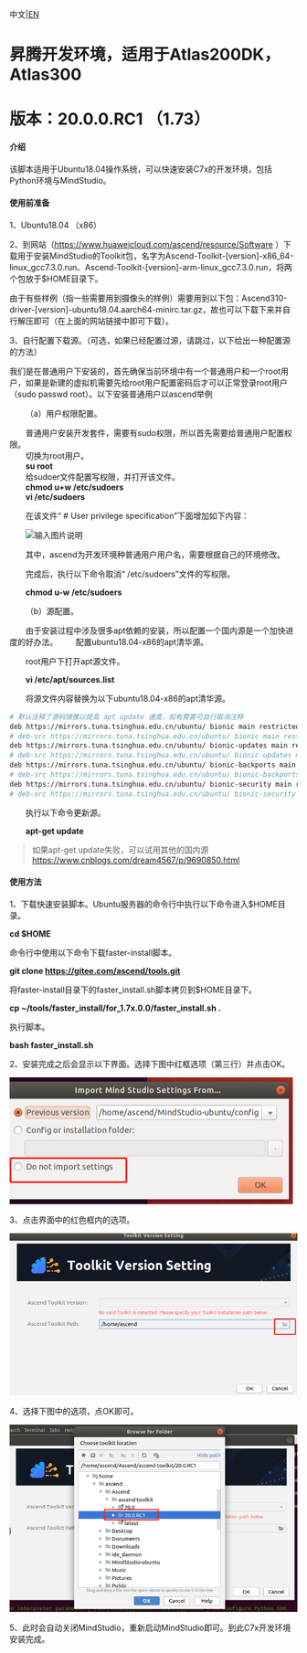 中文|[EN](README_EN.md)

# 昇腾开发环境，适用于Atlas200DK，Atlas300
# 版本：20.0.0.RC1 （1.73）
#### 介绍
该脚本适用于Ubuntu18.04操作系统，可以快速安装C7x的开发环境，包括Python环境与MindStudio。

#### 使用前准备
1、Ubuntu18.04 （x86）

2、到网站（https://www.huaweicloud.com/ascend/resource/Software ）下载用于安装MindStudio的Toolkit包，名字为Ascend-Toolkit-[version]-x86_64-linux_gcc7.3.0.run、Ascend-Toolkit-[version]-arm-linux_gcc7.3.0.run，将两个包放于$HOME目录下。

由于有些样例（指一些需要用到摄像头的样例）需要用到以下包：Ascend310-driver-[version]-ubuntu18.04.aarch64-minirc.tar.gz，故也可以下载下来并自行解压即可（在上面的网站链接中即可下载）。

3、自行配置下载源。（可选，如果已经配置过源，请跳过，以下给出一种配置源的方法）

我们是在普通用户下安装的，首先确保当前环境中有一个普通用户和一个root用户，如果是新建的虚拟机需要先给root用户配置密码后才可以正常登录root用户（sudo passwd root）。以下安装普通用户以ascend举例  

&emsp;&emsp;（a）用户权限配置。
  
&emsp;&emsp;普通用户安装开发套件，需要有sudo权限，所以首先需要给普通用户配置权限。  
&emsp;&emsp;切换为root用户。  
&emsp;&emsp;**su root**   
&emsp;&emsp;给sudoer文件配置写权限，并打开该文件。  
&emsp;&emsp;**chmod u+w /etc/sudoers**   
&emsp;&emsp;**vi /etc/sudoers**   

&emsp;&emsp;在该文件“ # User privilege specification”下面增加如下内容：

&emsp;&emsp;![输入图片说明](https://images.gitee.com/uploads/images/2020/1121/171509_8e9cf604_5408865.png "屏幕截图.png")    

&emsp;&emsp;其中，ascend为开发环境种普通用户用户名，需要根据自己的环境修改。

&emsp;&emsp;完成后，执行以下命令取消“ /etc/sudoers”文件的写权限。

&emsp;&emsp;**chmod u-w /etc/sudoers** 

    
&emsp;&emsp;（b）源配置。

&emsp;&emsp;由于安装过程中涉及很多apt依赖的安装，所以配置一个国内源是一个加快进度的好办法。
&emsp;&emsp;配置ubuntu18.04-x86的apt清华源。  

&emsp;&emsp;root用户下打开apt源文件。  

&emsp;&emsp;**vi /etc/apt/sources.list** 

&emsp;&emsp;将源文件内容替换为以下ubuntu18.04-x86的apt清华源。

```bash
# 默认注释了源码镜像以提高 apt update 速度，如有需要可自行取消注释
deb https://mirrors.tuna.tsinghua.edu.cn/ubuntu/ bionic main restricted universe multiverse
# deb-src https://mirrors.tuna.tsinghua.edu.cn/ubuntu/ bionic main restricted universe multiverse
deb https://mirrors.tuna.tsinghua.edu.cn/ubuntu/ bionic-updates main restricted universe multiverse
# deb-src https://mirrors.tuna.tsinghua.edu.cn/ubuntu/ bionic-updates main restricted universe multiverse
deb https://mirrors.tuna.tsinghua.edu.cn/ubuntu/ bionic-backports main restricted universe multiverse
# deb-src https://mirrors.tuna.tsinghua.edu.cn/ubuntu/ bionic-backports main restricted universe multiverse
deb https://mirrors.tuna.tsinghua.edu.cn/ubuntu/ bionic-security main restricted universe multiverse
# deb-src https://mirrors.tuna.tsinghua.edu.cn/ubuntu/ bionic-security main restricted universe multiverse
```
&emsp;&emsp;执行以下命令更新源。

&emsp;&emsp;**apt-get update** 

> 如果apt-get update失败，可以试用其他的国内源 https://www.cnblogs.com/dream4567/p/9690850.html


#### 使用方法
1、下载快速安装脚本。Ubuntu服务器的命令行中执行以下命令进入$HOME目录。

**cd $HOME** 

命令行中使用以下命令下载faster-install脚本。

**git clone https://gitee.com/ascend/tools.git** 

将faster-install目录下的faster_install.sh脚本拷贝到$HOME目录下。

**cp ~/tools/faster_install/for_1.7x.0.0/faster_install.sh  .**

执行脚本。

 **bash faster_install.sh** 

2、安装完成之后会显示以下界面。选择下图中红框选项（第三行）并点击OK。

![](img/pic7.png "界面1")

3、点击界面中的红色框内的选项。

![](img/pic5.png "界面2")

4、选择下图中的选项，点OK即可。

![](img/pic6.png "界面3")

5、此时会自动关闭MindStudio，重新启动MindStudio即可。到此C7x开发环境安装完成。